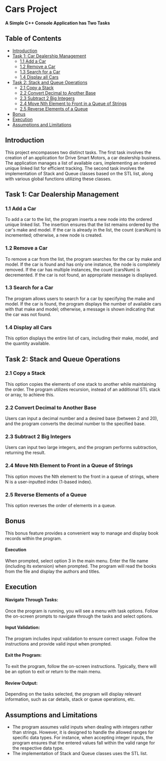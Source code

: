 # Cars Project
**A Simple C++ Console Application has Two Tasks**

## Table of Contents
- [Introduction](#introduction)
- [Task 1: Car Dealership Management](#task-1-car-dealership-management)
  - [1.1 Add a Car](#11-add-a-car)
  - [1.2 Remove a Car](#12-remove-a-car)
  - [1.3 Search for a Car](#13-search-for-a-car)
  - [1.4 Display all Cars](#14-display-all-cars)
- [Task 2: Stack and Queue Operations](#task-2-stack-and-queue-operations)
  - [2.1 Copy a Stack](#21-copy-a-stack)
  - [2.2 Convert Decimal to Another Base](#22-convert-decimal-to-another-base)
  - [2.3 Subtract 2 Big Integers](#23-subtract-2-big-integers)
  - [2.4 Move Nth Element to Front in a Queue of Strings](#24-move-nth-element-to-front-in-a-queue-of-strings)
  - [2.5 Reverse Elements of a Queue](#25-reverse-elements-of-a-queue)
- [Bonus](#bonus)
- [Execution](#execution)
- [Assumptions and Limitations](#assumptions-and-limitations)

## Introduction
This project encompasses two distinct tasks. The first task involves the creation of an application for Drive Smart Motors, a car dealership business. 
The application manages a list of available cars, implementing an ordered unique linked list for efficient tracking. 
The second task involves the implementation of Stack and Queue classes based on the STL list, along with various global functions utilizing these classes.

## Task 1: Car Dealership Management
### 1.1 Add a Car
To add a car to the list, the program inserts a new node into the ordered unique linked list. 
The insertion ensures that the list remains ordered by the car's make and model. 
If the car is already in the list, the count (carsNum) is incremented; otherwise, a new node is created.

### 1.2 Remove a Car
To remove a car from the list, the program searches for the car by make and model. 
If the car is found and has only one instance, the node is completely removed. 
If the car has multiple instances, the count (carsNum) is decremented. If the car is not found, an appropriate message is displayed.

### 1.3 Search for a Car
The program allows users to search for a car by specifying the make and model. 
If the car is found, the program displays the number of available cars with that make and model; otherwise, a message is shown indicating that the car was not found.

### 1.4 Display all Cars
This option displays the entire list of cars, including their make, model, and the quantity available.

## Task 2: Stack and Queue Operations
### 2.1 Copy a Stack
This option copies the elements of one stack to another while maintaining the order. 
The program utilizes recursion, instead of an additional STL stack or array, to achieve this.

### 2.2 Convert Decimal to Another Base
Users can input a decimal number and a desired base (between 2 and 20), and the program converts the decimal number to the specified base.

### 2.3 Subtract 2 Big Integers
Users can input two large integers, and the program performs subtraction, returning the result.

### 2.4 Move Nth Element to Front in a Queue of Strings
This option moves the Nth element to the front in a queue of strings, where N is a user-inputted index (1-based index).

### 2.5 Reverse Elements of a Queue
This option reverses the order of elements in a queue.

## Bonus
This bonus feature provides a convenient way to manage and display book records within the program.
#### Execution
When prompted, select option 3 in the main menu.
Enter the file name (including its extension) when prompted.
The program will read the books from the file and display the authors and titles.

## Execution
#### Navigate Through Tasks:
Once the program is running, you will see a menu with task options. Follow the on-screen prompts to navigate through the tasks and select options.

#### Input Validation:
The program includes input validation to ensure correct usage. Follow the instructions and provide valid input when prompted.

#### Exit the Program:
To exit the program, follow the on-screen instructions. Typically, there will be an option to exit or return to the main menu.

#### Review Output:
Depending on the tasks selected, the program will display relevant information, such as car details, stack or queue operations, etc.

## Assumptions and Limitations
- The program assumes valid inputs when dealing with integers rather than strings. However, it is designed to handle the allowed ranges for specific data types. 
For instance, when accepting integer inputs, the program ensures that the entered values fall within the valid range for the respective data type.
- The implementation of Stack and Queue classes uses the STL list.

